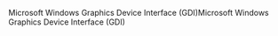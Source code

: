 <span data-ttu-id="96afa-101">Microsoft Windows Graphics Device Interface (GDI)</span><span class="sxs-lookup"><span data-stu-id="96afa-101">Microsoft Windows Graphics Device Interface (GDI)</span></span>